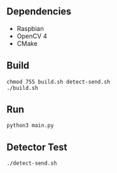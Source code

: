 ## Dependencies
- Raspbian
- OpenCV 4
- CMake

## Build
~~~
chmod 755 build.sh detect-send.sh
./build.sh
~~~

## Run
~~~
python3 main.py
~~~

## Detector Test
~~~
./detect-send.sh
~~~   
